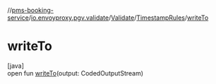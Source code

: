 //[pms-booking-service](../../../../index.md)/[io.envoyproxy.pgv.validate](../../index.md)/[Validate](../index.md)/[TimestampRules](index.md)/[writeTo](write-to.md)

# writeTo

[java]\
open fun [writeTo](write-to.md)(output: CodedOutputStream)